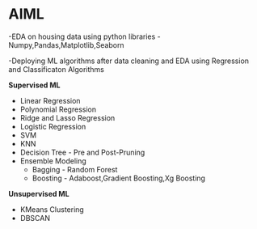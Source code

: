 # AIML 

-EDA on housing data using python libraries - Numpy,Pandas,Matplotlib,Seaborn

-Deploying ML algorithms after data cleaning and EDA using Regression and Classificaton Algorithms

**Supervised ML**
   - Linear Regression
   - Polynomial Regression
   - Ridge and Lasso Regression
   - Logistic Regression
   - SVM
   - KNN
   - Decision Tree - Pre and Post-Pruning
   - Ensemble Modeling
       - Bagging - Random Forest
       - Boosting - Adaboost,Gradient Boosting,Xg Boosting

**Unsupervised ML**
   - KMeans Clustering
   - DBSCAN

